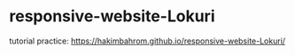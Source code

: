 # responsive-website-Lokuri
tutorial practice:
 https://hakimbahrom.github.io/responsive-website-Lokuri/
